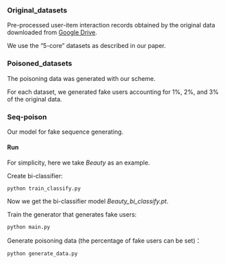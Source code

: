 ### Original_datasets
Pre-processed user-item interaction records obtained by the original data downloaded from [Google Drive](https://drive.google.com/drive/folders/1ahiLmzU7cGRPXf5qGMqtAChte2eYp9gI). 

We use the “5-core” datasets as described in our paper.

### Poisoned_datasets
The poisoning data was generated with our scheme. 

For each dataset, we generated fake users accounting for 1%, 2%, and 3% of the original data. 

### Seq-poison
Our model for fake sequence generating.
#### Run
For simplicity, here we take *Beauty* as an example.

Create bi-classifier:
  
```
python train_classify.py
```

Now we get the bi-classifier model *Beauty_bi_classify.pt*.

Train the generator that generates fake users:

```
python main.py
```

Generate poisoning data (the percentage of fake users can be set)：

```
python generate_data.py
```

